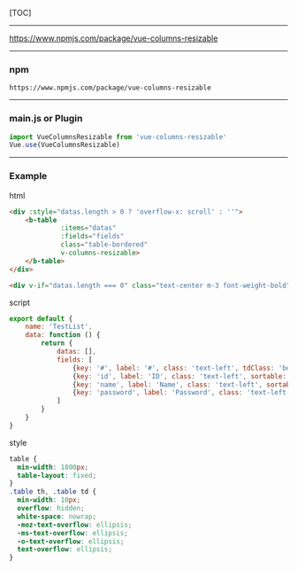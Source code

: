 [TOC]

---

https://www.npmjs.com/package/vue-columns-resizable

---

### npm

`https://www.npmjs.com/package/vue-columns-resizable`

----

### main.js or Plugin

```js
import VueColumnsResizable from 'vue-columns-resizable'
Vue.use(VueColumnsResizable)
```

---

### Example

html

```html
<div :style="datas.length > 0 ? 'overflow-x: scroll' : ''">
    <b-table 
             :items="datas" 
             :fields="fields" 
             class="table-bordered"
             v-columns-resizable>
    </b-table>
</div>    

<div v-if="datas.length === 0" class="text-center m-3 font-weight-bold">data does not exist.</div>
```

script

```js
export default {
    name: 'TestList',
    data: function () {
        return {
            datas: [],
            fields: [
                {key: '#', label: '#', class: 'text-left', tdClass: 'body-padding', thStyle: {width: '60px'}},
                {key: 'id', label: 'ID', class: 'text-left', sortable: true, tdClass: 'body-padding', thStyle: {width: '80px'}},
                {key: 'name', label: 'Name', class: 'text-left', sortable: true, tdClass: 'body-padding', thStyle: {width: '270px'}},
                {key: 'password', label: 'Password', class: 'text-left', sortable: true, tdClass: 'body-padding', thStyle: {width: '250px'}}
            ]
        }
    }
}
```

style

```css
table {
  min-width: 1800px;
  table-layout: fixed;
}
.table th, .table td {
  min-width: 10px;
  overflow: hidden;
  white-space: nowrap;
  -moz-text-overflow: ellipsis;
  -ms-text-overflow: ellipsis;
  -o-text-overflow: ellipsis;
  text-overflow: ellipsis;
}
```





































